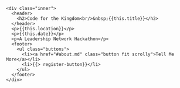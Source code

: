 <section id="banner">

  <!--
    ".inner" is set up as an inline-block so it automatically expands
    in both directions to fit whatever's inside it. This means it won't
    automatically wrap lines, so be sure to use line breaks where
    appropriate (<br />).
  -->
    <div class="inner">
      <header>
        <h2>Code for the Kingdom<br/>&nbsp;{{this.title}}</h2>
      </header>
      <p>{{this.location}}</p>
      <p>{{this.date}}</p>
      <p>A Leadership Network Hackathon</p>
      <footer>
        <ul class="buttons">
          <li><a href="#about.md" class="button fit scrolly">Tell Me More</a></li>
          <li>{{> register-button}}</li>
        </ul>
      </footer>
    </div>

</section>
